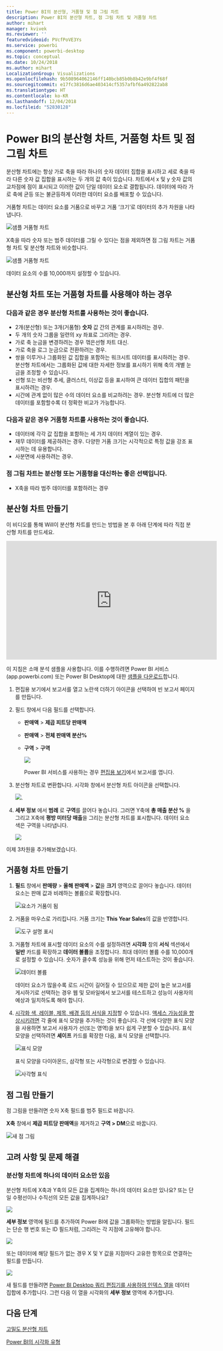 ```yaml
---
title: Power BI의 분산형, 거품형 및 점 그림 차트
description: Power BI의 분산형 차트, 점 그림 차트 및 거품형 차트
author: mihart
manager: kvivek
ms.reviewer: ''
featuredvideoid: PVcfPoVE3Ys
ms.service: powerbi
ms.component: powerbi-desktop
ms.topic: conceptual
ms.date: 10/24/2018
ms.author: mihart
LocalizationGroup: Visualizations
ms.openlocfilehash: 9b508964062146ff140bcb85b0b8b42e9bf4f68f
ms.sourcegitcommit: e17fc3816d6ae403414cf5357afbf6a492822ab8
ms.translationtype: HT
ms.contentlocale: ko-KR
ms.lasthandoff: 12/04/2018
ms.locfileid: "52830128"
---
```

# <a name="scatter-charts-bubble-charts-and-dot-plot-charts-in-power-bi"></a>Power BI의 분산형 차트, 거품형 차트 및 점 그림 차트
분산형 차트에는 항상 가로 축을 따라 하나의 숫자 데이터 집합을 표시하고 세로 축을 따라 다른 숫자 값 집합을 표시하는 두 개의 값 축이 있습니다. 차트에서 x 및 y 숫자 값의 교차점에 점이 표시되고 이러한 값이 단일 데이터 요소로 결합됩니다. 데이터에 따라 가로 축에 균등 또는 불균등하게 이러한 데이터 요소를 배포할 수 있습니다.

거품형 차트는 데이터 요소를 거품으로 바꾸고 거품 ‘크기’로 데이터의 추가 차원을 나타냅니다.

![샘플 거품형 차트](media/power-bi-visualization-scatter/power-bi-bubble-chart.png)

X축을 따라 숫자 또는 범주 데이터를 그릴 수 있다는 점을 제외하면 점 그림 차트는 거품형 차트 및 분산형 차트와 비슷합니다. 

![샘플 거품형 차트](media/power-bi-visualization-scatter/power-bi-dot-plot.png)

데이터 요소의 수를 10,000까지 설정할 수 있습니다.  

## <a name="when-to-use-a-scatter-chart-or-bubble-chart"></a>분산형 차트 또는 거품형 차트를 사용해야 하는 경우
### <a name="scatter-charts-are-a-great-choice"></a>다음과 같은 경우 분산형 차트를 사용하는 것이 좋습니다.
* 2개(분산형) 또는 3개(거품형) **숫자** 값 간의 관계를 표시하려는 경우.
* 두 개의 숫자 그룹을 일련의 xy 좌표로 그리려는 경우.
* 가로 축 눈금을 변경하려는 경우 꺾은선형 차트 대신.    
* 가로 축을 로그 눈금으로 전환하려는 경우.
* 쌍을 이루거나 그룹화된 값 집합을 포함하는 워크시트 데이터를 표시하려는 경우. 분산형 차트에서는 그룹화된 값에 대한 자세한 정보를 표시하기 위해 축의 개별 눈금을 조정할 수 있습니다.
* 선형 또는 비선형 추세, 클러스터, 이상값 등을 표시하여 큰 데이터 집합의 패턴을 표시하려는 경우.
* 시간에 관계 없이 많은 수의 데이터 요소를 비교하려는 경우.  분산형 차트에 더 많은 데이터를 포함할수록 더 정확한 비교가 가능합니다.

### <a name="bubble-charts-are-a-great-choice"></a>다음과 같은 경우 거품형 차트를 사용하는 것이 좋습니다.
* 데이터에 각각 값 집합을 포함하는 세 가지 데이터 계열이 있는 경우.
* 재무 데이터를 제공하려는 경우.  다양한 거품 크기는 시각적으로 특정 값을 강조 표시하는 데 유용합니다.
* 사분면에 사용하려는 경우.

### <a name="dot-plot-charts-are-a-great-choice-in-place-of-a-scatter-or-bubble"></a>점 그림 차트는 분산형 또는 거품형을 대신하는 좋은 선택입니다.
* X축을 따라 범주 데이터를 포함하려는 경우

## <a name="create-a-scatter-chart"></a>분산형 차트 만들기
이 비디오를 통해 Will이 분산형 차트를 만드는 방법을 본 후 아래 단계에 따라 직접 분산형 차트를 만드세요.

<iframe width="560" height="315" src="https://www.youtube.com/embed/PVcfPoVE3Ys?list=PL1N57mwBHtN0JFoKSR0n-tBkUJHeMP2cP" frameborder="0" allowfullscreen></iframe>


이 지침은 소매 분석 샘플을 사용합니다. 이를 수행하려면 Power BI 서비스(app.powerbi.com) 또는 Power BI Desktop에 대한 [샘플을 다운로드](../sample-datasets.md)합니다.   

1. 편집용 보기에서 보고서를 열고 노란색 더하기 아이콘을 선택하여 빈 보고서 페이지를 만듭니다.
 
2. 필드 창에서 다음 필드를 선택합니다.
   - **판매액** > **제곱 피트당 판매액**
   - **판매액** > **전체 판매액 분산%**
   - **구역** > **구역**

     ![](media/power-bi-visualization-scatter/power-bi-bar-chart.png)

     Power BI 서비스를 사용하는 경우 [편집용 보기](../service-interact-with-a-report-in-editing-view.md)에서 보고서를 엽니다.

3. 분산형 차트로 변환합니다. 시각화 창에서 분산형 차트 아이콘을 선택합니다.

   ![](media/power-bi-visualization-scatter/power-bi-scatter-new.png).

4. **세부 정보** 에서 **범례** 로 **구역**를 끌어다 놓습니다. 그러면 Y축에 **총 매출 분산 %** 을 그리고 X축에 **평방 미터당 매출**을 그리는 분산형 차트를 표시합니다. 데이터 요소 색은 구역을 나타냅니다.

    ![](media/power-bi-visualization-scatter/power-bi-scatter2.png)

이제 3차원을 추가해보겠습니다.

## <a name="create-a-bubble-chart"></a>거품형 차트 만들기

1. **필드** 창에서 **판매량** > **올해 판매액** > **값**을 **크기** 영역으로 끌어다 놓습니다. 데이터 요소는 판매 값과 비례하는 볼륨으로 확장합니다.
   
   ![요소가 거품이 됨](media/power-bi-visualization-scatter/power-bi-scatter-chart-size.png)

2. 거품을 마우스로 가리킵니다. 거품 크기는 **This Year Sales**의 값을 반영합니다.
   
    ![도구 설명 표시](media/power-bi-visualization-scatter/pbi_scatter_chart_hover.png)

3. 거품형 차트에 표시할 데이터 요소의 수를 설정하려면 **시각화** 창의 **서식** 섹션에서 **일반** 카드를 확장하고 **데이터 볼륨**을 조정합니다. 최대 데이터 볼륨 수를 10,000개로 설정할 수 있습니다. 숫자가 클수록 성능을 위해 먼저 테스트하는 것이 좋습니다. 

    ![데이터 볼륨](media/power-bi-visualization-scatter/pbi_scatter_data_volume.png) 

   데이터 요소가 많을수록 로드 시간이 길어질 수 있으므로 제한 값이 높은 보고서를 게시하기로 선택하는 경우 웹 및 모바일에서 보고서를 테스트하고 성능이 사용자의 예상과 일치하도록 해야 합니다. 

4. [시각화 색, 레이블, 제목, 배경 등의 서식을 지정](service-getting-started-with-color-formatting-and-axis-properties.md)할 수 있습니다. [액세스 가능성을 향상시키려면](../desktop-accessibility.md) 각 줄에 표식 모양을 추가하는 것이 좋습니다. 각 선에 다양한 표식 모양을 사용하면 보고서 사용자가 선(또는 영역)을 보다 쉽게 구분할 수 있습니다. 표식 모양을 선택하려면 **셰이프** 카드를 확장한 다음, 표식 모양을 선택합니다.

      ![표식 모양](media/power-bi-visualization-scatter/pbi_scatter_marker.png)

   표식 모양을 다이아몬드, 삼각형 또는 사각형으로 변경할 수 있습니다.

   ![사각형 표식](media/power-bi-visualization-scatter/pbi_scatter_chart_hover_square.png)

## <a name="create-a-dot-plot"></a>점 그림 만들기
점 그림을 만들려면 숫자 X축 필드를 범주 필드로 바꿉니다.

**X축** 창에서 **제곱 피트당 판매액**을 제거하고 **구역 > DM**으로 바꿉니다.
   
![새 점 그림](media/power-bi-visualization-scatter/power-bi-dot-plot-squares.png)


## <a name="considerations-and-troubleshooting"></a>고려 사항 및 문제 해결

### <a name="your-scatter-chart-has-only-one-data-point"></a>**분산형 차트에 하나의 데이터 요소만 있음**
분산형 차트에 X축과 Y축의 모든 값을 집계하는 하나의 데이터 요소만 있나요?  또는 단일 수평선이나 수직선의 모든 값을 집계하나요?

![](media/power-bi-visualization-scatter/pbi_scatter_tshoot1.png)

**세부 정보** 영역에 필드를 추가하여 Power BI에 값을 그룹화하는 방법을 알립니다. 필드는 단순 행 번호 또는 ID 필드처럼, 그리려는 각 지점에 고유해야 합니다.

![](media/power-bi-visualization-scatter/pbi_scatter_tshoot.png)

또는 데이터에 해당 필드가 없는 경우 X 및 Y 값을 지점마다 고유한 항목으로 연결하는 필드를 만듭니다.

![](media/power-bi-visualization-scatter/pbi_scatter_tshoot2.png)

새 필드를 만들려면 [Power BI Desktop 쿼리 편집기를 사용하여 인덱스 열을](../desktop-add-custom-column.md) 데이터 집합에 추가합니다.  그런 다음 이 열을 시각화의 **세부 정보** 영역에 추가합니다.

## <a name="next-steps"></a>다음 단계

[고밀도 분산형 차트](desktop-high-density-scatter-charts.md)

[Power BI의 시각화 유형](power-bi-visualization-types-for-reports-and-q-and-a.md)

